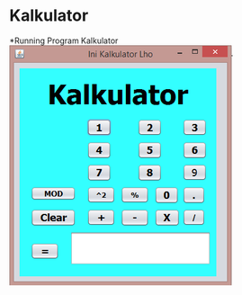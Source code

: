 # Kalkulator
*Running Program Kalkulator
<br>
![alt text](https://github.com/DannyBramantyo9/Kalkulator/blob/master/Screenshot_1.png)
